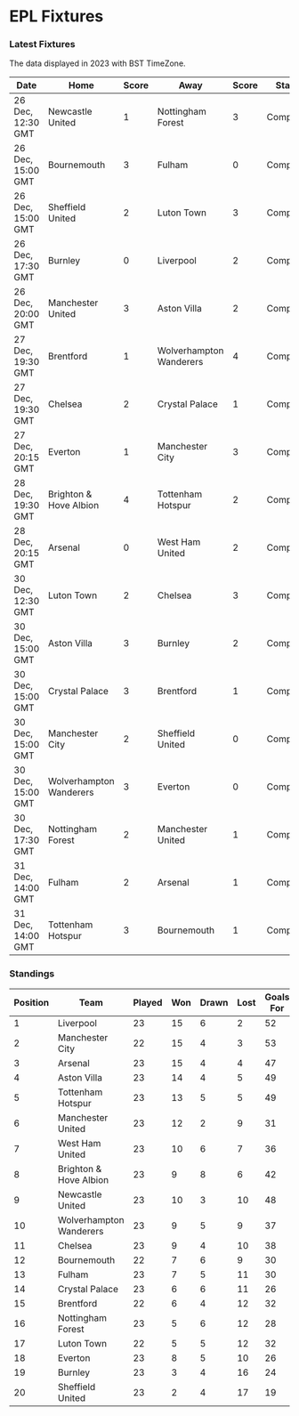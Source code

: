# EPL Fixtures

### Latest Fixtures

The data displayed in 2023 with BST TimeZone.

<!-- START_TABLE -->
| Date | Home | Score | Away | Score | Status |
|-------------|--------|--------------|--------|--------------|--------|
| 26 Dec, 12:30 GMT | Newcastle United | 1 | Nottingham Forest | 3 | Completed |
| 26 Dec, 15:00 GMT | Bournemouth | 3 | Fulham | 0 | Completed |
| 26 Dec, 15:00 GMT | Sheffield United | 2 | Luton Town | 3 | Completed |
| 26 Dec, 17:30 GMT | Burnley | 0 | Liverpool | 2 | Completed |
| 26 Dec, 20:00 GMT | Manchester United | 3 | Aston Villa | 2 | Completed |
| 27 Dec, 19:30 GMT | Brentford | 1 | Wolverhampton Wanderers | 4 | Completed |
| 27 Dec, 19:30 GMT | Chelsea | 2 | Crystal Palace | 1 | Completed |
| 27 Dec, 20:15 GMT | Everton | 1 | Manchester City | 3 | Completed |
| 28 Dec, 19:30 GMT | Brighton & Hove Albion | 4 | Tottenham Hotspur | 2 | Completed |
| 28 Dec, 20:15 GMT | Arsenal | 0 | West Ham United | 2 | Completed |
| 30 Dec, 12:30 GMT | Luton Town | 2 | Chelsea | 3 | Completed |
| 30 Dec, 15:00 GMT | Aston Villa | 3 | Burnley | 2 | Completed |
| 30 Dec, 15:00 GMT | Crystal Palace | 3 | Brentford | 1 | Completed |
| 30 Dec, 15:00 GMT | Manchester City | 2 | Sheffield United | 0 | Completed |
| 30 Dec, 15:00 GMT | Wolverhampton Wanderers | 3 | Everton | 0 | Completed |
| 30 Dec, 17:30 GMT | Nottingham Forest | 2 | Manchester United | 1 | Completed |
| 31 Dec, 14:00 GMT | Fulham | 2 | Arsenal | 1 | Completed |
| 31 Dec, 14:00 GMT | Tottenham Hotspur | 3 | Bournemouth | 1 | Completed |
<!-- END_TABLE -->

### Standings

<!-- START_STANDINGS -->
| Position | Team | Played | Won | Drawn | Lost | Goals For | Goals Against | Goal Difference | Points |
|----------|------|--------|-----|-------|------|-----------|---------------|-----------------|--------|
| 1 | Liverpool | 23 | 15 | 6 | 2 | 52 | 22 | 30 | 51 |
| 2 | Manchester City | 22 | 15 | 4 | 3 | 53 | 25 | 28 | 49 |
| 3 | Arsenal | 23 | 15 | 4 | 4 | 47 | 22 | 25 | 49 |
| 4 | Aston Villa | 23 | 14 | 4 | 5 | 49 | 30 | 19 | 46 |
| 5 | Tottenham Hotspur | 23 | 13 | 5 | 5 | 49 | 35 | 14 | 44 |
| 6 | Manchester United | 23 | 12 | 2 | 9 | 31 | 32 | -1 | 38 |
| 7 | West Ham United | 23 | 10 | 6 | 7 | 36 | 36 | 0 | 36 |
| 8 | Brighton & Hove Albion | 23 | 9 | 8 | 6 | 42 | 38 | 4 | 35 |
| 9 | Newcastle United | 23 | 10 | 3 | 10 | 48 | 37 | 11 | 33 |
| 10 | Wolverhampton Wanderers | 23 | 9 | 5 | 9 | 37 | 37 | 0 | 32 |
| 11 | Chelsea | 23 | 9 | 4 | 10 | 38 | 39 | -1 | 31 |
| 12 | Bournemouth | 22 | 7 | 6 | 9 | 30 | 41 | -11 | 27 |
| 13 | Fulham | 23 | 7 | 5 | 11 | 30 | 38 | -8 | 26 |
| 14 | Crystal Palace | 23 | 6 | 6 | 11 | 26 | 40 | -14 | 24 |
| 15 | Brentford | 22 | 6 | 4 | 12 | 32 | 38 | -6 | 22 |
| 16 | Nottingham Forest | 23 | 5 | 6 | 12 | 28 | 41 | -13 | 21 |
| 17 | Luton Town | 22 | 5 | 5 | 12 | 32 | 42 | -10 | 20 |
| 18 | Everton | 23 | 8 | 5 | 10 | 26 | 30 | -4 | 19 |
| 19 | Burnley | 23 | 3 | 4 | 16 | 24 | 47 | -23 | 13 |
| 20 | Sheffield United | 23 | 2 | 4 | 17 | 19 | 59 | -40 | 10 |
<!-- END_STANDINGS -->
